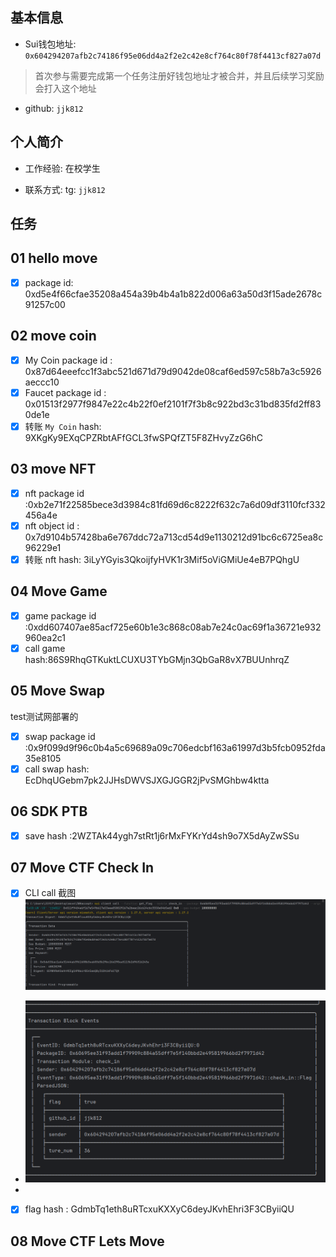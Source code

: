 ## 基本信息
- Sui钱包地址: `0x604294207afb2c74186f95e06dd4a2f2e2c42e8cf764c80f78f4413cf827a07d`
> 首次参与需要完成第一个任务注册好钱包地址才被合并，并且后续学习奖励会打入这个地址
- github: `jjk812`

## 个人简介
- 工作经验: 在校学生

  

- 联系方式: tg: `jjk812` 

## 任务

##   01 hello move  
- [x] package id: 0xd5e4f66cfae35208a454a39b4b4a1b822d006a63a50d3f15ade2678c91257c00

##   02 move coin

- [X] My Coin package id : 0x87d64eeefcc1f3abc521d671d79d9042de08caf6ed597c58b7a3c5926aeccc10
- [X] Faucet package id : 0x01513f2977f9847e22c4b22f0ef2101f7f3b8c922bd3c31bd835fd2ff830de1e
- [X] 转账 `My Coin` hash: 9XKgKy9EXqCPZRbtAFfGCL3fwSPQfZT5F8ZHvyZzG6hC

##   03 move NFT

- [X] nft package id :0xb2e71f22585bece3d3984c81fd69d6c8222f632c7a6d09df3110fcf332456a4e
- [X] nft object id : 0x7d9104b57428ba6e767ddc72a713cd54d9e1130212d91bc6c6725ea8c96229e1
- [X] 转账 nft  hash: 3iLyYGyis3QkoijfyHVK1r3Mif5oViGMiUe4eB7PQhgU

##   04 Move Game

- [X] game package id :0xdd607407ae85acf725e60b1e3c868c08ab7e24c0ac69f1a36721e932960ea2c1
- [X] call game hash:86S9RhqGTKuktLCUXU3TYbGMjn3QbGaR8vX7BUUnhrqZ

##   05 Move Swap

test测试网部署的

- [X] swap package id :0x9f099d9f96c0b4a5c69689a09c706edcbf163a61997d3b5fcb0952fda35e8105
- [X] call swap hash: EcDhqUGebm7pk2JJHsDWVSJXGJGGR2jPvSMGhbw4ktta

##   06 SDK PTB
- [X] save hash :2WZTAk44ygh7stRt1j6rMxFYKrYd4sh9o7X5dAyZwSSu
  
##   07 Move CTF Check In
- [X] CLI call 截图![alt text](image/image-1.png)
- ![alt text](image/image.png)
- 

- [X] flag hash : GdmbTq1eth8uRTcxuKXXyC6deyJKvhEhri3F3CByiiQU

##   08 Move CTF Lets Move